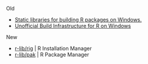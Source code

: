 
Old
- [Static libraries for building R packages on Windows.](https://github.com/rwinlib)
- [Unofficial Build Infrastructure for R on Windows](https://github.com/r-windows)

New
- [r-lib/rig](https://github.com/r-lib/rig) | R Installation Manager
- [r-lib/pak](https://github.com/r-lib/pak) | R Package Manager